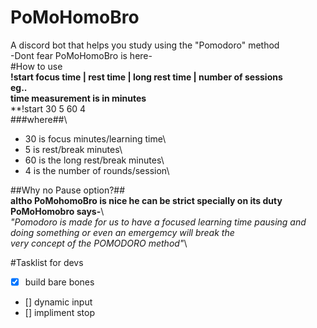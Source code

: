# PoMoHomoBro
A discord bot that helps you study using
the "Pomodoro" method\
-Dont fear PoMoHomoBro is here-\
#How to use\
**!start focus time | rest time | long rest time | number of sessions**\
**eg..**\
**time measurement is in minutes**\
**!start 30 5 60 4\
###where##\
- 30 is focus minutes/learning time\
- 5 is rest/break minutes\
- 60 is the long rest/break minutes\
- 4 is the number of rounds/session\

##Why no Pause option?##\
**altho PoMohomoBro is nice he can be strict specially on its duty \
PoMoHomobro says-**\  
*"Pomodoro is made for us to have a focused learning time pausing and doing something or even an emergemcy will break the\
very concept of the POMODORO method"*\

#Tasklist for devs
 - [x] build bare bones 
 - [] dynamic input
 - [] impliment stop
